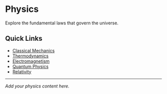 # Physics

Explore the fundamental laws that govern the universe.

## Quick Links

- [Classical Mechanics](./classical-mechanics)
- [Thermodynamics](./thermodynamics)
- [Electromagnetism](./electromagnetism)
- [Quantum Physics](./quantum)
- [Relativity](./relativity)

---

*Add your physics content here.*
